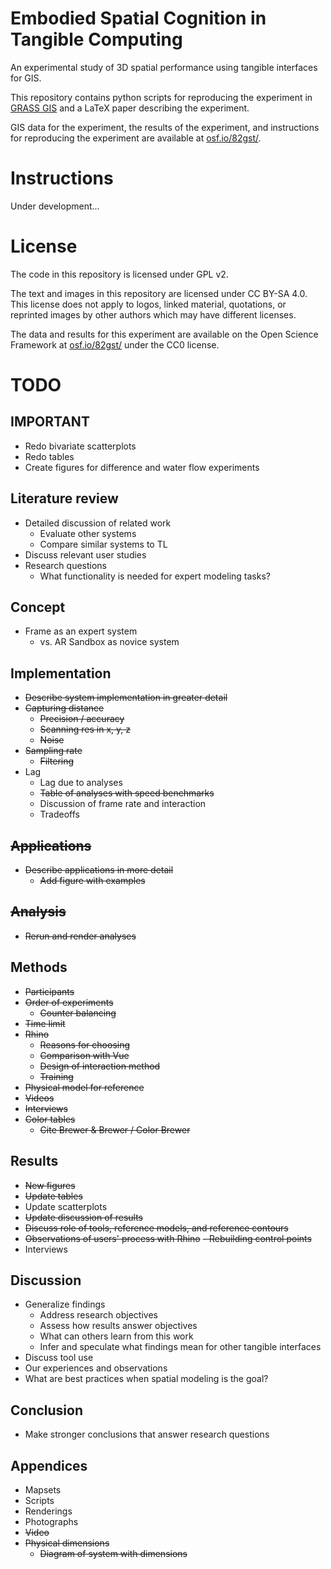 # Embodied Spatial Cognition in Tangible Computing
An experimental study of 3D spatial performance using tangible interfaces for GIS.

This repository contains python scripts for reproducing the experiment in [GRASS GIS](https://grass.osgeo.org/)
and a LaTeX paper describing the experiment.

GIS data for the experiment, the results of the experiment, and instructions for reproducing the experiment are available at [osf.io/82gst/](https://osf.io/82gst/).

# Instructions
Under development...

# License
The code in this repository is licensed under GPL v2.

The text and images in this repository are licensed under CC BY-SA 4.0. This license does not apply to logos, linked material, quotations, or reprinted images by other authors which may have different licenses.

The data and results for this experiment are available on the Open Science Framework at [osf.io/82gst/](https://osf.io/82gst/) under the CC0 license.

# TODO

## IMPORTANT
* Redo bivariate scatterplots
* Redo tables
* Create figures for difference and water flow experiments

## Literature review
* Detailed discussion of related work
   - Evaluate other systems
   - Compare similar systems to TL
* Discuss relevant user studies
* Research questions
   - What functionality is needed for expert modeling tasks?

## Concept
* Frame as an expert system
   - vs. AR Sandbox as novice system

## Implementation
* ~~Describe system implementation in greater detail~~
* ~~Capturing distance~~
   - ~~Precision / accuracy~~
   - ~~Scanning res in x, y, z~~
   - ~~Noise~~
* ~~Sampling rate~~
   - ~~Filtering~~
* Lag
   - Lag due to analyses
   - ~~Table of analyses with speed benchmarks~~
   - Discussion of frame rate and interaction
   - Tradeoffs

## ~~Applications~~
* ~~Describe applications in more detail~~
   - ~~Add figure with examples~~

## ~~Analysis~~
* ~~Rerun and render analyses~~

## Methods
* ~~Participants~~
* ~~Order of experiments~~
   - ~~Counter balancing~~
* ~~Time limit~~
* ~~Rhino~~
   - ~~Reasons for choosing~~
   - ~~Comparison with Vue~~
   - ~~Design of interaction method~~
   - ~~Training~~
* ~~Physical model for reference~~
* ~~Videos~~
* ~~Interviews~~
* ~~Color tables~~
   - ~~Cite Brewer & Brewer / Color Brewer~~

## Results
* ~~New figures~~
* ~~Update tables~~
* Update scatterplots
* ~~Update discussion of results~~
* ~~Discuss role of tools, reference models, and reference contours~~
* ~~Observations of users' process with Rhino~~
   ~~- Rebuilding control points~~
* Interviews

## Discussion
* Generalize findings
   - Address research objectives
   - Assess how results answer objectives
   - What can others learn from this work
   - Infer and speculate what findings mean for other tangible interfaces
* Discuss tool use
* Our experiences and observations
* What are best practices when spatial modeling is the goal?

## Conclusion
* Make stronger conclusions that answer research questions

## Appendices
* Mapsets
* Scripts
* Renderings
* Photographs
* ~~Video~~
* ~~Physical dimensions~~
   - ~~Diagram of system with dimensions~~
